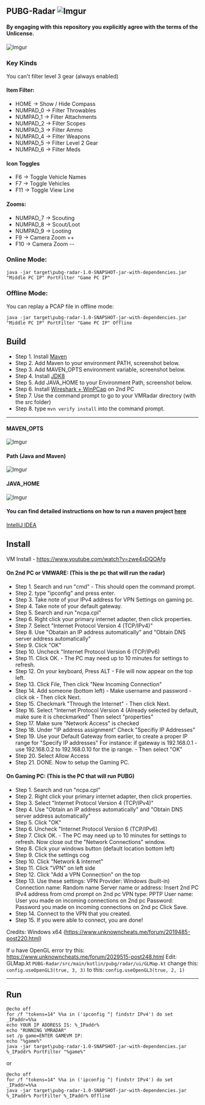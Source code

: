 ## PUBG-Radar ![Imgur](https://i.imgur.com/n3JtN5d.png)

#### By engaging with this repository you explicitly agree with the terms of the Unlicense.

![Imgur](https://i.imgur.com/2bCpNog.gif)

### Key Kinds
You can't filter level 3 gear (always enabled)

#### Item Filter:

* HOME -> Show / Hide Compass
* NUMPAD_0 -> Filter Throwables
* NUMPAD_1 -> Filter Attachments
* NUMPAD_2 -> Filter Scopes 
* NUMPAD_3 -> Filter Ammo 
* NUMPAD_4 -> Filter Weapons
* NUMPAD_5 -> Filter Level 2 Gear          
* NUMPAD_6 -> Filter Meds
           
#### Icon Toggles


* F6 -> Toggle Vehicle Names 
* F7 -> Toggle Vehicles 
* F11 -> Toggle View Line

#### Zooms:
* NUMPAD_7 -> Scouting
* NUMPAD_8 -> Scout/Loot
* NUMPAD_9 -> Looting
* F9 ->  Camera Zoom ++
* F10 -> Camera Zoom --


### Online Mode:
`java -jar target\pubg-radar-1.0-SNAPSHOT-jar-with-dependencies.jar "Middle PC IP" PortFilter "Game PC IP"`

### Offline Mode:
You can replay a PCAP file in offline mode:

`java -jar target\pubg-radar-1.0-SNAPSHOT-jar-with-dependencies.jar "Middle PC IP" PortFilter "Game PC IP" Offline`


## Build

* Step 1. Install [Maven](https://maven.apache.org/install.html)
* Step 2. Add Maven to your environment PATH, screenshot below.
* Step 3. Add MAVEN_OPTS environment variable, screenshot below.
* Step 4. Install [JDK8](http://www.oracle.com/technetwork/java/javase/downloads/jdk8-downloads-2133151.html)
* Step 5. Add JAVA_HOME to your Environment Path, screenshot below.
* Step 6. Install [Wireshark + WinPCap](https://www.wireshark.org/) on 2nd PC
* Step 7. Use the command prompt to go to your VMRadar directory (with the src folder)
* Step 8. type `mvn verify install` into the command prompt.

----------------- 
#### MAVEN_OPTS
![Imgur](https://i.imgur.com/aWCdgUX.png)

#### Path (Java and Maven)
![Imgur](https://i.imgur.com/hSCYrCM.png)

#### JAVA_HOME
![Imgur](https://i.imgur.com/4zT1YNR.png)


#### You can find detailed instructions on how to run a maven project [here](https://maven.apache.org/run.html)

[IntelliJ IDEA](https://www.jetbrains.com/idea/?fromMenu)

## Install
VM Install - https://www.youtube.com/watch?v=zwe4xDQOAfg

#### On 2nd PC or VMWARE: (This is the pc that will run the radar)
* Step 1. Search and run "cmd" - This should open the command prompt. 
* Step 2. type "ipconfig" and press enter.
* Step 3. Take note of your IPv4 address for VPN Settings on gaming pc. 
* Step 4. Take note of your default gateway. 
* Step 5. Search and run "ncpa.cpl"
* Step 6. Right click your primary internet adapter, then click properties.
* Step 7. Select "Internet Protocol Version 4 (TCP/IPv4)" 
* Step 8. Use "Obatain an IP address automatically" and "Obtain 
DNS server address automatically"
* Step 9. Click "OK"
* Step 10. Uncheck "Internet Protocol Version 6 (TCP/IPv6)
* Step 11. Click OK. - The PC may need up to 10 minutes for settings to refresh.
* Step 12. On your keyboard, Press ALT - File will now appear on the top left.
* Step 13. Click File, Then click "New Incoming Connection"
* Step 14. Add someone (bottom left) - Make username and password - click ok - Then click Next.
* Step 15. Checkmark "Through the Internet" - Then click Next.
* Step 16. Select "Internet Protocol Version 4 (Already selected by default, make sure it is checkmarked" Then select "properties"
* Step 17. Make sure "Network Access" is checked
* Step 18. Under "IP address assignment" Check "Specifiy IP Addresses" 
* Step 19. Use your Default Gateway from earlier, to create a proper IP range for "Specify IP addresses"
For instance: if gateway is 192.168.0.1 - use 192.168.0.2 to 192.168.0.10 for 
the ip range. - Then select "OK"
* Step 20. Select Allow Access
* Step 21. DONE. Now to setup the Gaming PC.

#### On Gaming PC: (This is the PC that will run PUBG)

* Step 1. Search and run "ncpa.cpl"
* Step 2. Right click your primary internet adapter, then click properties.
* Step 3. Select "Internet Protocol Version 4 (TCP/IPv4)" 
* Step 4. Use "Obtain an IP address automatically" and "Obtain DNS server address automatically"
* Step 5. Click "OK"
* Step 6. Uncheck "Internet Protocol Version 6 (TCP/IPv6)
* Step 7. Click OK. - The PC may need up to 10 minutes for settings to refresh. Now close out the "Network Connections" window.
* Step 8. Click your windows button (default location bottom left)
* Step 9. Click the settings cog
* Step 10. Click "Network & Internet"
* Step 11. Click "VPN" on left side
* Step 12. Click "Add a VPN Connection" on the top
* Step 13. Use these settings:
VPN Provider: Windows (built-in)
Connection name: Random name
Server name or address: Insert 2nd PC IPv4 address from cmd prompt on 2nd pc
VPN type: PPTP
User name: User you made on incoming connections on 2nd pc
Password: Password you made on incoming connections on 2nd pc
Click Save.
* Step 14. Connect to the VPN that you created.
* Step 15. If you were able to connect, you are done!

Credits: Windows x64 (https://www.unknowncheats.me/forum/2019485-post220.html)


If u have OpenGL error try this: https://www.unknowncheats.me/forum/2029515-post248.html
Edit: GLMap.kt ``` PUBG-Radar/src/main/kotlin/pubg/radar/ui/GLMap.kt ```
change this:
``` config.useOpenGL3(true, 3, 3) ```
to this:
``` config.useOpenGL3(true, 2, 1) ```

----------------- 
## Run
```
@echo off
for /f "tokens=14" %%a in ('ipconfig ^| findstr IPv4') do set _IPaddr=%%a
echo YOUR IP ADDRESS IS: %_IPaddr%
echo "RUNNING VMRADAR"
set /p game=ENTER GAMEVM IP:
echo "%game%"
java -jar target\pubg-radar-1.0-SNAPSHOT-jar-with-dependencies.jar %_IPaddr% PortFilter "%game%"
```
or 

```
@echo off
for /f "tokens=14" %%a in ('ipconfig ^| findstr IPv4') do set _IPaddr=%%a
java -jar target\pubg-radar-1.0-SNAPSHOT-jar-with-dependencies.jar %_IPaddr% PortFilter %_IPaddr% Offline

```
